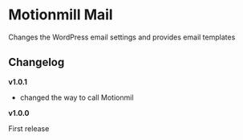 Motionmill Mail
===============

Changes the WordPress email settings and provides email templates

Changelog
---------

__v1.0.1__

- changed the way to call Motionmil

__v1.0.0__

First release
